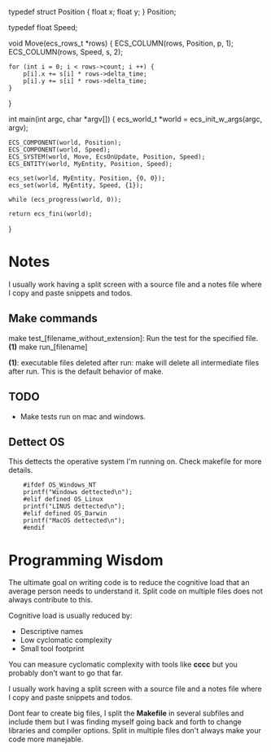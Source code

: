 typedef struct Position {
    float x;
    float y;
} Position;

typedef float Speed;

void Move(ecs_rows_t *rows) {
    ECS_COLUMN(rows, Position, p, 1);
    ECS_COLUMN(rows, Speed, s, 2);
    
    for (int i = 0; i < rows->count; i ++) {
        p[i].x += s[i] * rows->delta_time;
        p[i].y += s[i] * rows->delta_time;
    }
}

int main(int argc, char *argv[]) {
    ecs_world_t *world = ecs_init_w_args(argc, argv);

    ECS_COMPONENT(world, Position);
    ECS_COMPONENT(world, Speed);
    ECS_SYSTEM(world, Move, EcsOnUpdate, Position, Speed);
    ECS_ENTITY(world, MyEntity, Position, Speed);
    
    ecs_set(world, MyEntity, Position, {0, 0});
    ecs_set(world, MyEntity, Speed, {1});
    
    while (ecs_progress(world, 0));

    return ecs_fini(world);
}






# Notes

I usually work having a split screen with a source file and a notes file where I copy and paste snippets and todos.

## Make commands

make test_[filename_without_extension]: Run the test for the specified file. **(1)**
make run_[filename]

**(1)**: executable files deleted after run: make will delete all intermediate files after run. This is the default behavior of make.

## TODO

* Make tests run on mac and windows.

## Dettect OS
This dettects the operative system I'm running on. Check makefile for more details.

```
    #ifdef OS_Windows_NT
    printf("Windows dettected\n");
    #elif defined OS_Linux
    printf("LINUS dettected\n");
    #elif defined OS_Darwin
    printf("MacOS dettected\n");
    #endif
```

# Programming Wisdom

The ultimate goal on writing code is to reduce the cognitive load that an average person needs to understand it. Split code on multiple files does not always contribute to this.

Cognitive load is usually reduced by:

* Descriptive names
* Low cyclomatic complexity
* Small tool footprint

You can measure cyclomatic complexity with tools like **cccc** but you probably don't want to go that far.

I usually work having a split screen with a source file and a notes file where I copy and paste snippets and todos.

Dont fear to create big files, I split the **Makefile** in several subfiles and include them but I was finding myself going back and forth to change libraries and compiler options. Split in multiple files don't always make your code more manejable.
